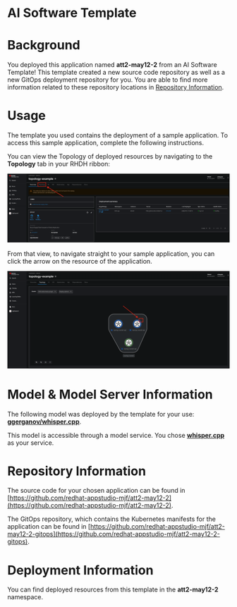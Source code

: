 # AI Software Template

# Background

You deployed this application named **att2-may12-2** from an AI Software Template! This template created a new source code repository as well as a new GitOps deployment repository for you. You are able to find more information related to these repository locations in [Repository Information](#repository-information).

# Usage

The template you used contains the deployment of a sample application. To access this sample application, complete the following instructions.

You can view the Topology of deployed resources by navigating to the **Topology** tab in your RHDH ribbon:

![Topology Ribbon](./images/topology-ribbon.png)

From that view, to navigate straight to your sample application, you can click the arrow on the resource of the application.

![Topology View Application Link](./images/topology-app-link.png)

# Model & Model Server Information
The following model was deployed by the template for your use: **[ggerganov/whisper.cpp](https://huggingface.co/ggerganov/whisper.cpp)**.

This model is accessible through a model service. You chose **[whisper.cpp]( https://github.com/containers/ai-lab-recipes/tree/main/model_servers/whispercpp)** as your service.

# Repository Information

The source code for your chosen application can be found in [https://github.com/redhat-appstudio-mjf/att2-may12-2](https://github.com/redhat-appstudio-mjf/att2-may12-2).

The GitOps repository, which contains the Kubernetes manifests for the application can be found in 
[https://github.com/redhat-appstudio-mjf/att2-may12-2-gitops](https://github.com/redhat-appstudio-mjf/att2-may12-2-gitops). 

# Deployment Information

You can find deployed resources from this template in the **att2-may12-2** namespace.
